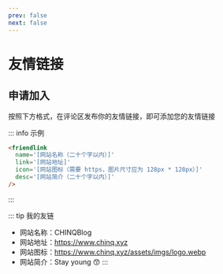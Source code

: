 ```yaml
---
prev: false
next: false
---
```


# 友情链接
<div id='link-grid'>
<friendlink name='CHINQBlog' link='/' icon='/assets/imgs/icons/logo.webp' desc='Stay young 😙' />
<friendlink name='KRTL' link='https://krtl.top' icon='https://r.krtl.top/image/avatar/Keritial.avif' desc='No desc provided.' />
</div>

## 申请加入

按照下方格式，在评论区发布你的友情链接，即可添加您的友情链接

::: info 示例
```html
<friendlink
  name='[网站名称（二十个字以内）]'
  link='[网站地址]'
  icon='[网站图标（需要 https，图片尺寸应为 128px * 128px）]'
  desc='[网站简介（二十个字以内）]'
/>
```
:::

::: tip 我的友链
- 网站名称：CHINQBlog
- 网站地址：https://www.chinq.xyz
- 网站图标：https://www.chinq.xyz/assets/imgs/logo.webp
- 网站简介：Stay young 😙
:::
